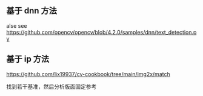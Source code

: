 ## 基于 dnn 方法

alse see   
https://github.com/opencv/opencv/blob/4.2.0/samples/dnn/text_detection.py   


## 基于 ip 方法   
https://github.com/lix19937/cv-cookbook/tree/main/img2x/match  

找到若干基准，然后分析版面固定参考    

